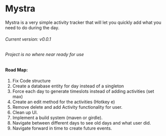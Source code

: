 # Mystra
Mystra is a very simple activity tracker that will let you quickly add what you need to do during the day.


###### Current version: v0.0.1
###### Project is no where near ready for use

#### Road Map:
1. Fix Code structure
2. Create a database entity for day instead of a singleton
3. Force each day to generate timeslots instead of adding activities (set max)
4. Create an edit method for the activities (Hotkey e)
5. Remove delete and add Activity functionality for user.
6. Clean up UI.
7. Implement a build system (maven or girdle).
8. Navigate between different days to see old days and what user did.
9. Navigate forward in time to create future events.
